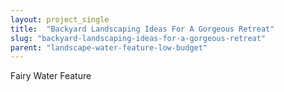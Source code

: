 ```yaml
---
layout: project_single
title:  "Backyard Landscaping Ideas For A Gorgeous Retreat"
slug: "backyard-landscaping-ideas-for-a-gorgeous-retreat"
parent: "landscape-water-feature-low-budget"
---
```

Fairy Water Feature